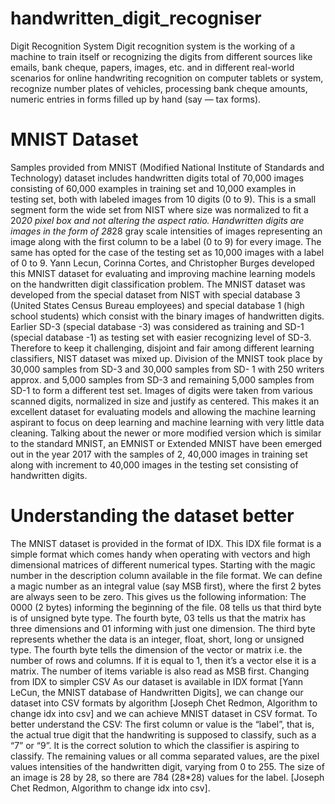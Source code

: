 # handwritten_digit_recogniser
Digit Recognition System
Digit recognition system is the working of a machine to train itself or recognizing the digits from different sources like emails, bank cheque, papers, images, etc. and in different real-world scenarios for online handwriting recognition on computer tablets or system, recognize number plates of vehicles, processing bank cheque amounts, numeric entries in forms filled up by hand (say — tax forms).
# MNIST Dataset
Samples provided from MNIST (Modified National Institute of Standards and Technology) dataset includes handwritten digits total of 70,000 images consisting of 60,000 examples in training set and 10,000 examples in testing set, both with labeled images from 10 digits (0 to 9). This is a small segment form the wide set from NIST where size was normalized to fit a 20*20 pixel box and not altering the aspect ratio. Handwritten digits are images in the form of 28*28 gray scale intensities of images representing an image along with the first column to be a label (0 to 9) for every image. The same has opted for the case of the testing set as 10,000 images with a label of 0 to 9.
Yann Lecun, Corinna Cortes, and Christopher Burges developed this MNIST dataset for evaluating and improving machine learning models on the handwritten digit classification problem. The MNIST dataset was developed from the special dataset from NIST with special database 3 (United States Census Bureau employees) and special database 1 (high school students) which consist with the binary images of handwritten digits. Earlier SD-3 (special database -3) was considered as training and SD-1 (special database -1) as testing set with easier recognizing level of SD-3. Therefore to keep it challenging, disjoint and fair among different learning classifiers, NIST dataset was mixed up. Division of the MNIST took place by 30,000 samples from SD-3 and 30,000 samples from SD- 1 with 250 writers approx. and 5,000 samples from SD-3 and remaining 5,000 samples from SD-1 to form a different test set. Images of digits were taken from various scanned digits, normalized in size and justify as centered. This makes it an excellent dataset for evaluating models and allowing the machine learning aspirant to focus on deep learning and machine learning with very little data cleaning.
Talking about the newer or more modified version which is similar to the standard MNIST, an EMNIST or Extended MNIST have been emerged out in the year 2017 with the samples of 2, 40,000 images in training set along with increment to 40,000 images in the testing set consisting of handwritten digits.
# Understanding the dataset better
The MNIST dataset is provided in the format of IDX. This IDX file format is a simple format which comes handy when operating with vectors and high dimensional matrices of different numerical types. Starting with the magic number in the description column available in the file format. We can define a magic number as an integral value (say MSB first), where the first 2 bytes are always seen to be zero. This gives us the following information:
The 0000 (2 bytes) informing the beginning of the file.
08 tells us that third byte is of unsigned byte type.
The fourth byte, 03 tells us that the matrix has three dimensions and 01 informing with just one dimension.
The third byte represents whether the data is an integer, float, short, long or unsigned type. The fourth byte tells the dimension of the vector or matrix i.e. the number of rows and columns. If it is equal to 1, then it’s a vector else it is a matrix. The number of items variable is also read as MSB first.
Changing from IDX to simpler CSV
As our dataset is available in IDX format [Yann LeCun, the MNIST database of Handwritten Digits], we can change our dataset into CSV formats by algorithm [Joseph Chet Redmon, Algorithm to change idx into csv] and we can achieve MNIST dataset in CSV format. To better understand the CSV:
The first column or value is the “label”, that is, the actual true digit that the handwriting is supposed to classify, such as a “7” or “9”. It is the correct solution to which the classifier is aspiring to classify.
The remaining values or all comma separated values, are the pixel values intensities of the handwritten digit, varying from 0 to 255. The size of an image is 28 by 28, so there are 784 (28*28) values for the label. [Joseph Chet Redmon, Algorithm to change idx into csv].

